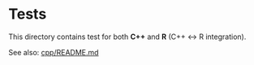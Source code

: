 Tests
=====

This directory contains test for both **C++** and **R** (C++ <-> R integration).

See also: [cpp/README.md](cpp/README.md)

